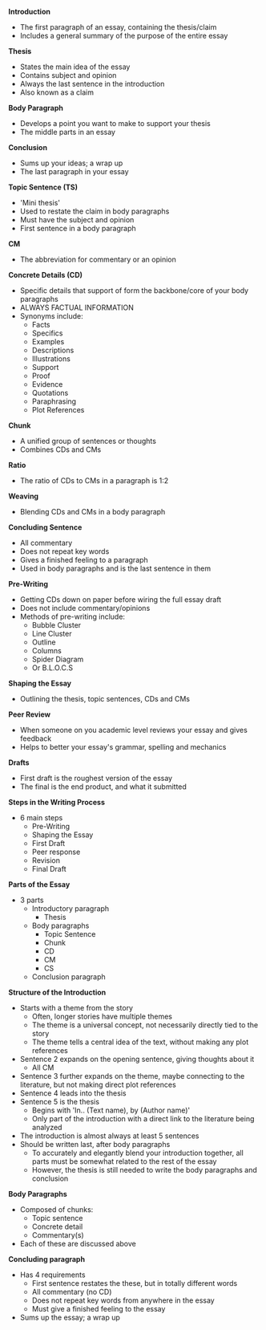 
**Introduction**
- The first paragraph of an essay, containing the thesis/claim
- Includes a general summary of the purpose of the entire essay

**Thesis**
- States the main idea of the essay
- Contains subject and opinion
- Always the last sentence in the introduction
- Also known as a claim

**Body Paragraph**
- Develops a point you want to make to support your thesis
- The middle parts in an essay

**Conclusion**
- Sums up your ideas; a wrap up
- The last paragraph in your essay

**Topic Sentence (TS)**
- 'Mini thesis'
- Used to restate the claim in body paragraphs
- Must have the subject and opinion
- First sentence in a body paragraph

**CM**
- The abbreviation for commentary or an opinion

**Concrete Details (CD)**
- Specific details that support of form the backbone/core of your body paragraphs
- ALWAYS FACTUAL INFORMATION
- Synonyms include:
	- Facts
	- Specifics
	- Examples
	- Descriptions
	- Illustrations
	- Support
	- Proof
	- Evidence
	- Quotations
	- Paraphrasing
	- Plot References

**Chunk**
- A unified group of sentences or thoughts
- Combines CDs and CMs

**Ratio**
- The ratio of CDs to CMs in a paragraph is 1:2

**Weaving**
- Blending CDs and CMs in a body paragraph

**Concluding Sentence**
- All commentary
- Does not repeat key words
- Gives a finished feeling to a paragraph
- Used in body paragraphs and is the last sentence in them

**Pre-Writing**
- Getting CDs down on paper before wiring the full essay draft
- Does not include commentary/opinions
- Methods of pre-writing include:
	- Bubble Cluster
	- Line Cluster
	- Outline
	- Columns
	- Spider Diagram
	- Or B.L.O.C.S

**Shaping the Essay**
- Outlining the thesis, topic sentences, CDs and CMs

**Peer Review**
- When someone on you academic level reviews your essay and gives feedback
- Helps to better your essay's grammar, spelling and mechanics

**Drafts**
- First draft is the roughest version of the essay
- The final is the end product, and what it submitted

**Steps in the Writing Process**
- 6 main steps
	- Pre-Writing
	- Shaping the Essay
	- First Draft
	- Peer response
	- Revision
	- Final Draft

**Parts of the Essay**
- 3 parts
	- Introductory paragraph
		- Thesis
	- Body paragraphs
		- Topic Sentence
		- Chunk
		- CD
		- CM
		- CS
	- Conclusion paragraph

**Structure of the Introduction**
- Starts with a theme from the story
	- Often, longer stories have multiple themes
	- The theme is a universal concept, not necessarily directly tied to the story
	- The theme tells a central idea of the text, without making any plot references
- Sentence 2 expands on the opening sentence, giving thoughts about it
	- All CM
- Sentence 3 further expands on the theme, maybe connecting to the literature, but not making direct plot references
- Sentence 4 leads into the thesis
- Sentence 5 is the thesis
	- Begins with 'In.. (Text name), by (Author name)'
	- Only part of the introduction with a direct link to the literature being analyzed
- The introduction is almost always at least 5 sentences
- Should be written last, after body paragraphs
	- To accurately and elegantly blend your introduction together, all parts must be somewhat related to the rest of the essay
	- However, the thesis is still needed to write the body paragraphs and conclusion

**Body Paragraphs**
- Composed of chunks:
	- Topic sentence
	- Concrete detail
	- Commentary(s)
- Each of these are discussed above

**Concluding paragraph**
- Has 4 requirements
	- First sentence restates the these, but in totally different words
	- All commentary (no CD)
	- Does not repeat key words from anywhere in the essay
	- Must give a finished feeling to the essay
- Sums up the essay; a wrap up